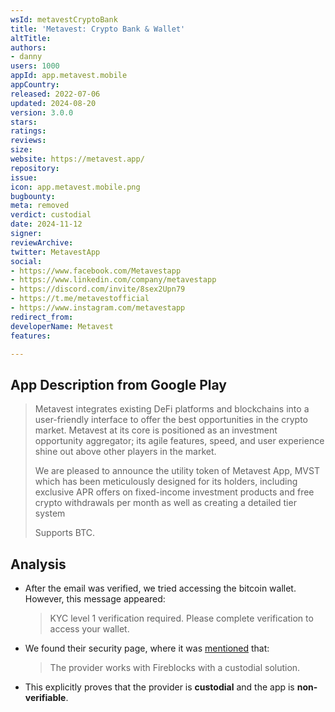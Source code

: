 ```yaml
---
wsId: metavestCryptoBank
title: 'Metavest: Crypto Bank & Wallet'
altTitle: 
authors:
- danny
users: 1000
appId: app.metavest.mobile
appCountry: 
released: 2022-07-06
updated: 2024-08-20
version: 3.0.0
stars: 
ratings: 
reviews: 
size: 
website: https://metavest.app/
repository: 
issue: 
icon: app.metavest.mobile.png
bugbounty: 
meta: removed
verdict: custodial
date: 2024-11-12
signer: 
reviewArchive: 
twitter: MetavestApp
social:
- https://www.facebook.com/Metavestapp
- https://www.linkedin.com/company/metavestapp
- https://discord.com/invite/8sex2Upn79
- https://t.me/metavestofficial
- https://www.instagram.com/metavestapp
redirect_from: 
developerName: Metavest
features: 

---
```


## App Description from Google Play

  > Metavest integrates existing DeFi platforms and blockchains into a user-friendly interface to offer the best opportunities in the crypto market. Metavest at its core is positioned as an investment opportunity aggregator; its agile features, speed, and user experience shine out above other players in the market.
  >
  > We are pleased to announce the utility token of Metavest App, MVST which has been meticulously designed for its holders, including exclusive APR offers on fixed-income investment products and free crypto withdrawals per month as well as creating a detailed tier system
  >
  > Supports BTC.

## Analysis 

- After the email was verified, we tried accessing the bitcoin wallet. However, this message appeared:
  > KYC level 1 verification required. Please complete verification to access your wallet.
- We found their security page, where it was [mentioned](https://metavest.app/security) that:
  > The provider works with Fireblocks with a custodial solution.
- This explicitly proves that the provider is **custodial** and the app is **non-verifiable**.
